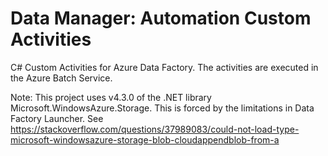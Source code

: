 # Data Manager: Automation Custom Activities

C# Custom Activities for Azure Data Factory.
The activities are executed in the Azure Batch Service.

Note: This project uses v4.3.0 of the .NET library Microsoft.WindowsAzure.Storage.
This is forced by the limitations in Data Factory Launcher.
See https://stackoverflow.com/questions/37989083/could-not-load-type-microsoft-windowsazure-storage-blob-cloudappendblob-from-a
